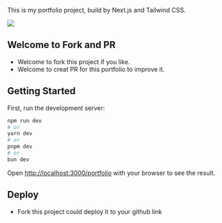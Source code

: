 

This is my portfolio project, build by Next.js and Tailwind CSS.

[<img src="https://baskvava.github.io/portfolio/portfolio-3.png">](https://baskvava.github.io/portfolio/)

## Welcome to Fork and PR

- Welcome to fork this project if you like. 
- Welcome to creat PR for this portfolio to improve it.

## Getting Started

First, run the development server:

```bash
npm run dev
# or
yarn dev
# or
pnpm dev
# or
bun dev
```

Open [http://localhost:3000/portfolio](http://localhost:3000/portfolio) with your browser to see the result.

## Deploy

- Fork this project could deploy it to your github link


